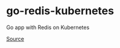 # go-redis-kubernetes
Go app with Redis on Kubernetes

[Source](https://www.callicoder.com/deploy-multi-container-go-redis-app-kubernetes/)

